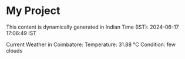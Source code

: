 # My Project

This content is dynamically generated in Indian Time (IST): 2024-06-17 17:06:49 IST


Current Weather in Coimbatore:
Temperature: 31.88 °C
Condition: few clouds
